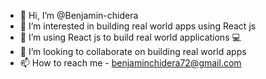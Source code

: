 - 👋 Hi, I’m @Benjamin-chidera
- 👀 I’m interested in building real world apps using React js
- 🌱 I’m using React js to build real world applications 💻
- 💞️ I’m looking to collaborate on building real world apps
- 📫 How to reach me - benjaminchidera72@gmail.com

<!---
Benjamin-chidera/Benjamin-chidera is a ✨ special ✨ repository because its `README.md` (this file) appears on your GitHub profile.
You can click the Preview link to take a look at your changes.
--->
